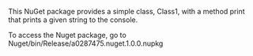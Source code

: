 This NuGet package provides a simple class, Class1, with a method print that prints a given string to the console.

To access the Nuget package, go to Nuget/bin/Release/a0287475.nuget.1.0.0.nupkg
